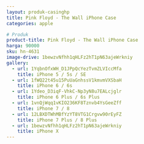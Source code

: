```yaml
---
layout: produk-casinghp
title: Pink Floyd - The Wall iPhone Case
categories: apple

# Produk
product-title: Pink Floyd - The Wall iPhone Case
harga: 90000
sku: hn-4631
image-drive: 1bewzvNfhh1qHLFz2hT1pN63ajeWrkniy
gallery:
  - url: 1YqbnOfxWH_D1JPpQcYezTvmZLVIccMfa
    title: iPhone 5 / 5s / SE
  - url: 1fWQ22t45u15PuUaGnhssV1kmvmVXSbaH
    title: iPhone 6 / 6s
  - url: 1Ydeo_D3iqF-VhkC-Np3yN8u7EALcjglr
    title: iPhone 6 Plus / 6s Plus
  - url: 1vnQjWqq1vKIO236KF8Tznvb4YsGeeZff
    title: iPhone 7 / 8
  - url: 12LBXDTWhMBfYzYT8VTG1Crgvw90rEyFZ
    title: iPhone 7 Plus / 8 Plus
  - url: 1bewzvNfhh1qHLFz2hT1pN63ajeWrkniy
    title: iPhone X
---
```

